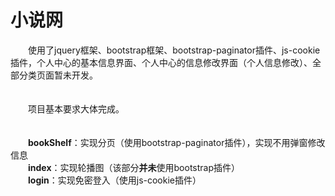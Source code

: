 # 小说网
&emsp;&emsp;使用了jquery框架、bootstrap框架、bootstrap-paginator插件、js-cookie插件，个人中心的基本信息界面、个人中心的信息修改界面（个人信息修改）、全部分类页面暂未开发。
<br />
<br />
<br />
&emsp;&emsp;项目基本要求大体完成。
<br />
<br />
<br />
&emsp;&emsp;**bookShelf**：实现分页（使用bootstrap-paginator插件），实现不用弹窗修改信息
<br />
&emsp;&emsp;**index**：实现轮播图（该部分**并未**使用bootstrap插件）
<br />
&emsp;&emsp;**login**：实现免密登入（使用js-cookie插件）
